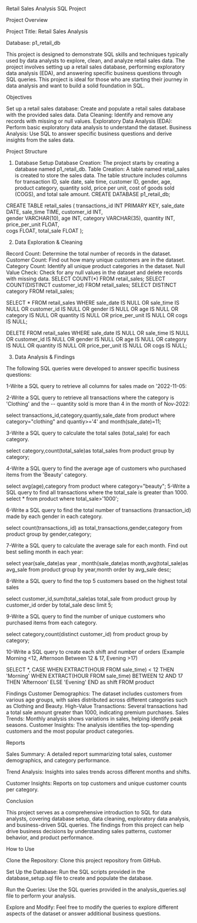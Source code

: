 Retail Sales Analysis SQL Project

Project Overview

Project Title: Retail Sales Analysis

Database: p1_retail_db

This project is designed to demonstrate SQL skills and techniques typically used by data analysts to explore, clean, and analyze retail sales data. The project involves setting up a retail sales database, performing exploratory data analysis (EDA), and answering specific business questions through SQL queries. This project is ideal for those who are starting their journey in data analysis and want to build a solid foundation in SQL.

Objectives

Set up a retail sales database: Create and populate a retail sales database with the provided sales data.
Data Cleaning: Identify and remove any records with missing or null values.
Exploratory Data Analysis (EDA): Perform basic exploratory data analysis to understand the dataset.
Business Analysis: Use SQL to answer specific business questions and derive insights from the sales data.

Project Structure

1. Database Setup
Database Creation: The project starts by creating a database named p1_retail_db.
Table Creation: A table named retail_sales is created to store the sales data. The table structure includes columns for transaction ID, sale date, sale time, customer ID, gender, age, product category, quantity sold, price per unit, cost of goods sold (COGS), and total sale amount.
CREATE DATABASE p1_retail_db;

CREATE TABLE retail_sales
(
    transactions_id INT PRIMARY KEY,
    sale_date DATE,	
    sale_time TIME,
    customer_id INT,	
    gender VARCHAR(10),
    age INT,
    category VARCHAR(35),
    quantity INT,
    price_per_unit FLOAT,	
    cogs FLOAT,
    total_sale FLOAT
);

2. Data Exploration & Cleaning
   
Record Count: Determine the total number of records in the dataset.
Customer Count: Find out how many unique customers are in the dataset.
Category Count: Identify all unique product categories in the dataset.
Null Value Check: Check for any null values in the dataset and delete records with missing data.
SELECT COUNT(*) FROM retail_sales;
SELECT COUNT(DISTINCT customer_id) FROM retail_sales;
SELECT DISTINCT category FROM retail_sales;

SELECT * FROM retail_sales
WHERE 
    sale_date IS NULL OR sale_time IS NULL OR customer_id IS NULL OR 
    gender IS NULL OR age IS NULL OR category IS NULL OR 
    quantity IS NULL OR price_per_unit IS NULL OR cogs IS NULL;
    

DELETE FROM retail_sales
WHERE 
    sale_date IS NULL OR sale_time IS NULL OR customer_id IS NULL OR 
    gender IS NULL OR age IS NULL OR category IS NULL OR 
    quantity IS NULL OR price_per_unit IS NULL OR cogs IS NULL;
    
3. Data Analysis & Findings
   
The following SQL queries were developed to answer specific business questions:

1-Write a SQL query to retrieve all columns for sales made on '2022-11-05:

2-Write a SQL query to retrieve all transactions where the category is 'Clothing' and the 
-- quantity sold is more than 4 in the month of Nov-2022:

select transactions_id,category,quantiy,sale_date from product 
where
category="clothing" and
quantiy>='4' and month(sale_date)=11;

3-Write a SQL query to calculate the total sales (total_sale) for each category.

select category,count(total_sale)as total_sales
from product 
group by category;

4-Write a SQL query to find the average age of customers who purchased items from the 'Beauty' category.

select avg(age),category from 
product where category="beauty";
5-Write a SQL query to find all transactions where the total_sale is greater than 1000.
select * from product
where total_sale>'1000';

6-Write a SQL query to find the total number of transactions (transaction_id) made by each gender in each category.

select count(transactions_id) as total_transactions,gender,category
from product group by gender,category;

7-Write a SQL query to calculate the average sale for each month. Find out best selling month in each year:

select year(sale_date)as year , month(sale_date)as month,avg(total_sale)as avg_sale
from product
group by year,month
order by avg_sale desc;

8-Write a SQL query to find the top 5 customers based on the highest total sales

select customer_id,sum(total_sale)as total_sale
from product
group by customer_id
order by total_sale desc 
limit 5;

9-Write a SQL query to find the number of unique customers who purchased items from each category.

select category,count(distinct customer_id)
from product 
group by category;

10-Write a SQL query to create each shift and number of orders (Example Morning <12, Afternoon Between 12 & 17, Evening >17)

SELECT *,
    CASE
        WHEN EXTRACT(HOUR FROM sale_time) < 12 THEN 'Morning'
        WHEN EXTRACT(HOUR FROM sale_time) BETWEEN 12 AND 17 THEN 'Afternoon'
        ELSE 'Evening'
    END as shift
FROM product

Findings
Customer Demographics: The dataset includes customers from various age groups, with sales distributed across different categories such as Clothing and Beauty.
High-Value Transactions: Several transactions had a total sale amount greater than 1000, indicating premium purchases.
Sales Trends: Monthly analysis shows variations in sales, helping identify peak seasons.
Customer Insights: The analysis identifies the top-spending customers and the most popular product categories.

Reports

Sales Summary:
A detailed report summarizing total sales, customer demographics, and category performance.

Trend Analysis: Insights into sales trends across different months and shifts.

Customer Insights: Reports on top customers and unique customer counts per category.

Conclusion

This project serves as a comprehensive introduction to SQL for data analysts, covering database setup, data cleaning, exploratory data analysis, and business-driven SQL queries. The findings from this project can help drive business decisions by understanding sales patterns, customer behavior, and product performance.

How to Use

Clone the Repository:
Clone this project repository from GitHub.

Set Up the Database:
Run the SQL scripts provided in the database_setup.sql file to create and populate the database.

Run the Queries:
Use the SQL queries provided in the analysis_queries.sql file to perform your analysis.

Explore and Modify: 
Feel free to modify the queries to explore different aspects of the dataset or answer additional business questions.

